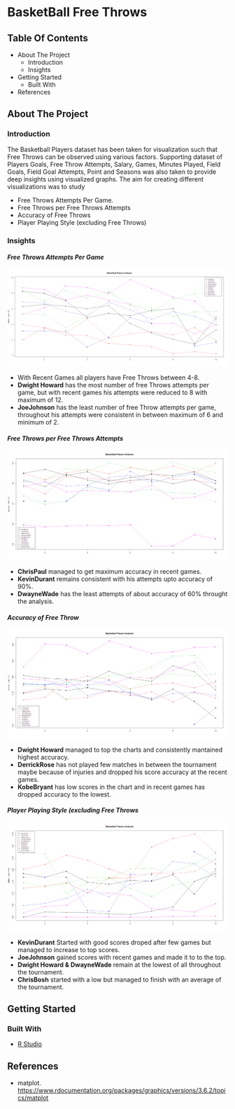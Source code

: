# BasketBall Free Throws

## Table Of Contents
* About The Project
  * Introduction
  * Insights
* Getting Started
  * Built With
* References

## About The Project
### Introduction
The Basketball Players dataset has been taken for visualization such that Free Throws can be observed using various factors. Supporting dataset of Players Goals, Free Throw Attempts, Salary, Games, Minutes Played, Field Goals, Field Goal Attempts, Point and Seasons was also taken to provide deep insights using visualized graphs. 
The aim for creating different visualizations was to study 
* Free Throws Attempts Per Game.
* Free Throws per Free Throws Attempts
* Accuracy of Free Throws
* Player Playing Style (excluding Free Throws)

### Insights

#### *Free Throws Attempts Per Game*
![Free Throws Attempts Per Game](https://github.com/mukulgoyal19/Basketball-Free-Throws/blob/master/Code%20and%20Insights/FreeThrowsAttempts%20per%20Game.png)

* With Recent Games all players have Free Throws between 4-8.
* **Dwight Howard** has the most number of free Throws attempts per game, but with recent games his attempts were reduced to 8 with maximum of 12.
* **JoeJohnson** has the least number of free Throw attempts per game, throughout his attempts were consistent in between maximum of 6 and minimum of 2.


#### *Free Throws per Free Throws Attempts*
![Free Throws per Free Throws Attempts](https://github.com/mukulgoyal19/Basketball-Free-Throws/blob/master/Code%20and%20Insights/FreeThrows%20per%20FreeThrowAttempt.png)

* **ChrisPaul** managed to get maximum accuracy in recent games.
* **KevinDurant** remains consistent with his attempts upto accuracy of 90%. 
* **DwayneWade** has the least attempts of about accuracy of 60% throught the analysis.


#### *Accuracy of Free Throw*
![Accuracy of Free Throws](https://github.com/mukulgoyal19/Basketball-Free-Throws/blob/master/Code%20and%20Insights/FieldGoals%20per%20FieldGoalAttempts.png)

* **Dwight Howard** managed to top the charts and consistently mantained highest accuracy. 
* **DerrickRose** has not played few matches in between the tournament maybe because of injuries and dropped his score accuracy at the recent games.
* **KobeBryant** has low scores in the chart and in recent games has dropped accuracy to the lowest.


#### *Player Playing Style (excluding Free Throws*
![Player Playing Style (excluding Free Throws)](https://github.com/mukulgoyal19/Basketball-Free-Throws/blob/master/Code%20and%20Insights/Player%20Style%20method%20excluding%20Free%20Throws.png)

* **KevinDurant** Started with good scores droped after few games but managed to increase to top scores.
* **JoeJohnson** gained scores with recent games and made it to to the top.
* **Dwight Howard & DwayneWade** remain at the lowest of all throughout the tournament.
* **ChrisBosh** started with a low but managed to finish with an average of the tournament.


## Getting Started
### Built With
* [R Studio](https://rstudio.com/products/rstudio/download/)

## References
* matplot. https://www.rdocumentation.org/packages/graphics/versions/3.6.2/topics/matplot
